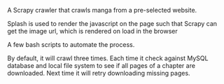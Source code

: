 A Scrapy crawler that crawls manga from a pre-selected website.

Splash is used to render the javascript on the page such that Scrapy can get the image url, 
which is rendered on load in the browser

A few bash scripts to automate the process. 

By default, it will crawl three times. Each time it check against MySQL database and local 
file system to see if all pages of a chapter are downloaded. Next time it will retry downloading
missing pages.
